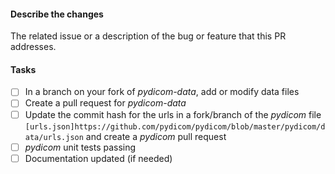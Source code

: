 <!--
Please prefix your PR title with [WIP] for PRs that are in progress and change
to [MRG] when you consider them ready for final review.
-->

#### Describe the changes
The related issue or a description of the bug or feature that this PR addresses.

#### Tasks
- [ ] In a branch on your fork of *pydicom-data*, add or modify data files
- [ ] Create a pull request for *pydicom-data*
- [ ] Update the commit hash for the urls in a fork/branch of the *pydicom* file `[urls.json]https://github.com/pydicom/pydicom/blob/master/pydicom/data/urls.json` and create a *pydicom* pull request 
- [ ] *pydicom* unit tests passing
- [ ] Documentation updated (if needed)
